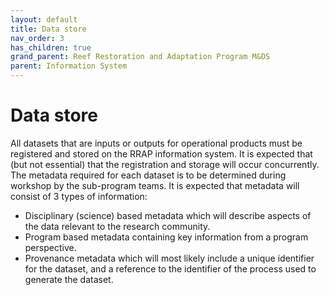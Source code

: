 ```yaml
---
layout: default
title: Data store
nav_order: 3
has_children: true
grand_parent: Reef Restoration and Adaptation Program M&DS
parent: Information System
---
```


# Data store

All datasets that are inputs or outputs for operational products must be registered and stored on the RRAP information system. It is expected that (but not essential) that the registration and storage will occur concurrently. The metadata required for each dataset is to be determined during workshop by the sub-program teams. It is expected that metadata will consist of 3 types of information:

- Disciplinary (science) based metadata which will describe aspects of the data relevant to the research community.
- Program based metadata containing key information from a program perspective.
- Provenance metadata which will most likely include a unique identifier for the dataset, and a reference to the identifier of the process used to generate the dataset.


